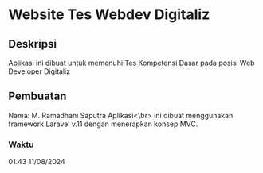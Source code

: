 # Website Tes Webdev Digitaliz
## Deskripsi
Aplikasi ini dibuat untuk memenuhi Tes Kompetensi Dasar pada posisi Web Developer Digitaliz
## Pembuatan
Nama: M. Ramadhani Saputra  Aplikasi<\br> ini dibuat menggunakan framework Laravel v.11 dengan menerapkan konsep MVC.
### Waktu
01.43 11/08/2024
